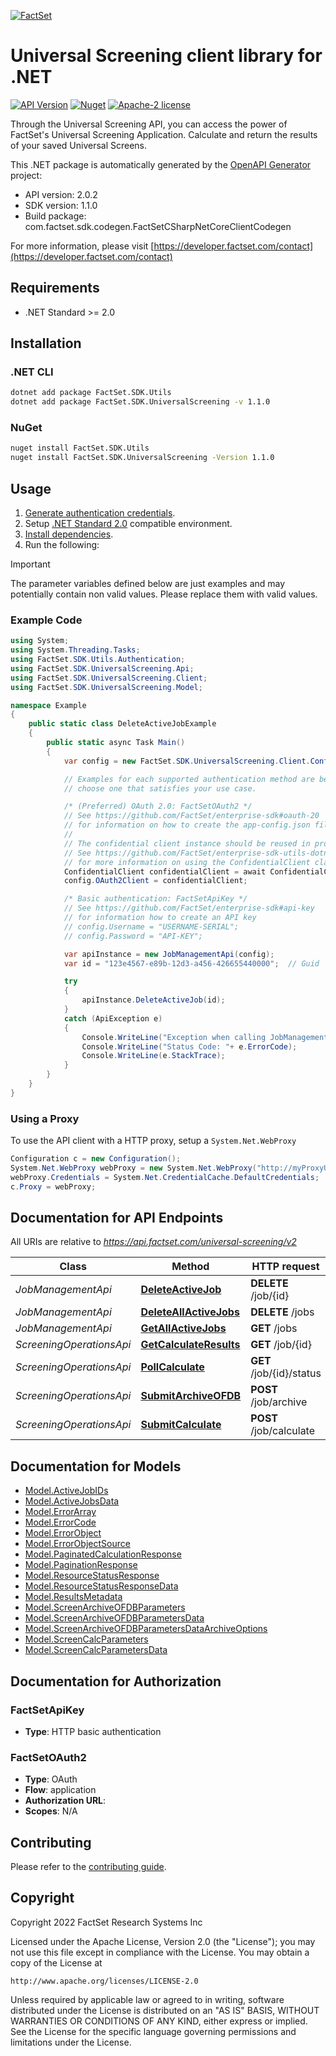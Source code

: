 [![FactSet](https://raw.githubusercontent.com/factset/enterprise-sdk/main/docs/images/factset-logo.svg)](https://www.factset.com)

# Universal Screening client library for .NET

[![API Version](https://img.shields.io/badge/api-v2.0.2-blue)](https://developer.factset.com/api-catalog/universal-screening-api)
[![Nuget](https://img.shields.io/badge/nuget-v1.1.0-orange)](https://www.nuget.org/packages/FactSet.SDK.UniversalScreening/1.1.0)
[![Apache-2 license](https://img.shields.io/badge/license-Apache2-brightgreen.svg)](https://www.apache.org/licenses/LICENSE-2.0)

Through the Universal Screening API, you can access the power of FactSet's Universal Screening Application.
Calculate and return the results of your saved Universal Screens.

This .NET package is automatically generated by the [OpenAPI Generator](https://openapi-generator.tech) project:

- API version: 2.0.2
- SDK version: 1.1.0
- Build package: com.factset.sdk.codegen.FactSetCSharpNetCoreClientCodegen

For more information, please visit [https://developer.factset.com/contact](https://developer.factset.com/contact)

## Requirements

* .NET Standard >= 2.0

## Installation

### .NET CLI

```bash
dotnet add package FactSet.SDK.Utils
dotnet add package FactSet.SDK.UniversalScreening -v 1.1.0
```

### NuGet

```bash
nuget install FactSet.SDK.Utils
nuget install FactSet.SDK.UniversalScreening -Version 1.1.0
```

## Usage

1. [Generate authentication credentials](../../../../README.md#authentication).
2. Setup [.NET Standard 2.0](https://docs.microsoft.com/en-us/dotnet/standard/net-standard?tabs=net-standard-2-0) compatible environment.
3. [Install dependencies](#installation).
4. Run the following:

> [!IMPORTANT]
> The parameter variables defined below are just examples and may potentially contain non valid values. Please replace them with valid values.

### Example Code

```csharp
using System;
using System.Threading.Tasks;
using FactSet.SDK.Utils.Authentication;
using FactSet.SDK.UniversalScreening.Api;
using FactSet.SDK.UniversalScreening.Client;
using FactSet.SDK.UniversalScreening.Model;

namespace Example
{
    public static class DeleteActiveJobExample
    {
        public static async Task Main()
        {
            var config = new FactSet.SDK.UniversalScreening.Client.Configuration();

            // Examples for each supported authentication method are below,
            // choose one that satisfies your use case.

            /* (Preferred) OAuth 2.0: FactSetOAuth2 */
            // See https://github.com/FactSet/enterprise-sdk#oauth-20
            // for information on how to create the app-config.json file
            //
            // The confidential client instance should be reused in production environments.
            // See https://github.com/FactSet/enterprise-sdk-utils-dotnet#authentication
            // for more information on using the ConfidentialClient class
            ConfidentialClient confidentialClient = await ConfidentialClient.CreateAsync("/path/to/app-config.json");
            config.OAuth2Client = confidentialClient;

            /* Basic authentication: FactSetApiKey */
            // See https://github.com/FactSet/enterprise-sdk#api-key
            // for information how to create an API key
            // config.Username = "USERNAME-SERIAL";
            // config.Password = "API-KEY";

            var apiInstance = new JobManagementApi(config);
            var id = "123e4567-e89b-12d3-a456-426655440000";  // Guid | Unique identifier for a job. \"Job\" refers to a screen calculation or archival.

            try
            {
                apiInstance.DeleteActiveJob(id);
            }
            catch (ApiException e)
            {
                Console.WriteLine("Exception when calling JobManagementApi.DeleteActiveJob: " + e.Message );
                Console.WriteLine("Status Code: "+ e.ErrorCode);
                Console.WriteLine(e.StackTrace);
            }
        }
    }
}
```

### Using a Proxy

To use the API client with a HTTP proxy, setup a `System.Net.WebProxy`

```csharp
Configuration c = new Configuration();
System.Net.WebProxy webProxy = new System.Net.WebProxy("http://myProxyUrl:80/");
webProxy.Credentials = System.Net.CredentialCache.DefaultCredentials;
c.Proxy = webProxy;
```

## Documentation for API Endpoints

All URIs are relative to *https://api.factset.com/universal-screening/v2*

Class | Method | HTTP request | Description
------------ | ------------- | ------------- | -------------
*JobManagementApi* | [**DeleteActiveJob**](https://github.com/FactSet/enterprise-sdk/tree/main/code/dotnet/UniversalScreening/v2/docs/JobManagementApi.md#deleteactivejob) | **DELETE** /job/{id} | 
*JobManagementApi* | [**DeleteAllActiveJobs**](https://github.com/FactSet/enterprise-sdk/tree/main/code/dotnet/UniversalScreening/v2/docs/JobManagementApi.md#deleteallactivejobs) | **DELETE** /jobs | 
*JobManagementApi* | [**GetAllActiveJobs**](https://github.com/FactSet/enterprise-sdk/tree/main/code/dotnet/UniversalScreening/v2/docs/JobManagementApi.md#getallactivejobs) | **GET** /jobs | 
*ScreeningOperationsApi* | [**GetCalculateResults**](https://github.com/FactSet/enterprise-sdk/tree/main/code/dotnet/UniversalScreening/v2/docs/ScreeningOperationsApi.md#getcalculateresults) | **GET** /job/{id} | 
*ScreeningOperationsApi* | [**PollCalculate**](https://github.com/FactSet/enterprise-sdk/tree/main/code/dotnet/UniversalScreening/v2/docs/ScreeningOperationsApi.md#pollcalculate) | **GET** /job/{id}/status | 
*ScreeningOperationsApi* | [**SubmitArchiveOFDB**](https://github.com/FactSet/enterprise-sdk/tree/main/code/dotnet/UniversalScreening/v2/docs/ScreeningOperationsApi.md#submitarchiveofdb) | **POST** /job/archive | 
*ScreeningOperationsApi* | [**SubmitCalculate**](https://github.com/FactSet/enterprise-sdk/tree/main/code/dotnet/UniversalScreening/v2/docs/ScreeningOperationsApi.md#submitcalculate) | **POST** /job/calculate | 


## Documentation for Models

 - [Model.ActiveJobIDs](https://github.com/FactSet/enterprise-sdk/tree/main/code/dotnet/UniversalScreening/v2/docs/ActiveJobIDs.md)
 - [Model.ActiveJobsData](https://github.com/FactSet/enterprise-sdk/tree/main/code/dotnet/UniversalScreening/v2/docs/ActiveJobsData.md)
 - [Model.ErrorArray](https://github.com/FactSet/enterprise-sdk/tree/main/code/dotnet/UniversalScreening/v2/docs/ErrorArray.md)
 - [Model.ErrorCode](https://github.com/FactSet/enterprise-sdk/tree/main/code/dotnet/UniversalScreening/v2/docs/ErrorCode.md)
 - [Model.ErrorObject](https://github.com/FactSet/enterprise-sdk/tree/main/code/dotnet/UniversalScreening/v2/docs/ErrorObject.md)
 - [Model.ErrorObjectSource](https://github.com/FactSet/enterprise-sdk/tree/main/code/dotnet/UniversalScreening/v2/docs/ErrorObjectSource.md)
 - [Model.PaginatedCalculationResponse](https://github.com/FactSet/enterprise-sdk/tree/main/code/dotnet/UniversalScreening/v2/docs/PaginatedCalculationResponse.md)
 - [Model.PaginationResponse](https://github.com/FactSet/enterprise-sdk/tree/main/code/dotnet/UniversalScreening/v2/docs/PaginationResponse.md)
 - [Model.ResourceStatusResponse](https://github.com/FactSet/enterprise-sdk/tree/main/code/dotnet/UniversalScreening/v2/docs/ResourceStatusResponse.md)
 - [Model.ResourceStatusResponseData](https://github.com/FactSet/enterprise-sdk/tree/main/code/dotnet/UniversalScreening/v2/docs/ResourceStatusResponseData.md)
 - [Model.ResultsMetadata](https://github.com/FactSet/enterprise-sdk/tree/main/code/dotnet/UniversalScreening/v2/docs/ResultsMetadata.md)
 - [Model.ScreenArchiveOFDBParameters](https://github.com/FactSet/enterprise-sdk/tree/main/code/dotnet/UniversalScreening/v2/docs/ScreenArchiveOFDBParameters.md)
 - [Model.ScreenArchiveOFDBParametersData](https://github.com/FactSet/enterprise-sdk/tree/main/code/dotnet/UniversalScreening/v2/docs/ScreenArchiveOFDBParametersData.md)
 - [Model.ScreenArchiveOFDBParametersDataArchiveOptions](https://github.com/FactSet/enterprise-sdk/tree/main/code/dotnet/UniversalScreening/v2/docs/ScreenArchiveOFDBParametersDataArchiveOptions.md)
 - [Model.ScreenCalcParameters](https://github.com/FactSet/enterprise-sdk/tree/main/code/dotnet/UniversalScreening/v2/docs/ScreenCalcParameters.md)
 - [Model.ScreenCalcParametersData](https://github.com/FactSet/enterprise-sdk/tree/main/code/dotnet/UniversalScreening/v2/docs/ScreenCalcParametersData.md)


## Documentation for Authorization


### FactSetApiKey

- **Type**: HTTP basic authentication


### FactSetOAuth2

- **Type**: OAuth
- **Flow**: application
- **Authorization URL**: 
- **Scopes**: N/A


## Contributing

Please refer to the [contributing guide](../../../../CONTRIBUTING.md).

## Copyright

Copyright 2022 FactSet Research Systems Inc

Licensed under the Apache License, Version 2.0 (the "License");
you may not use this file except in compliance with the License.
You may obtain a copy of the License at

    http://www.apache.org/licenses/LICENSE-2.0

Unless required by applicable law or agreed to in writing, software
distributed under the License is distributed on an "AS IS" BASIS,
WITHOUT WARRANTIES OR CONDITIONS OF ANY KIND, either express or implied.
See the License for the specific language governing permissions and
limitations under the License.
